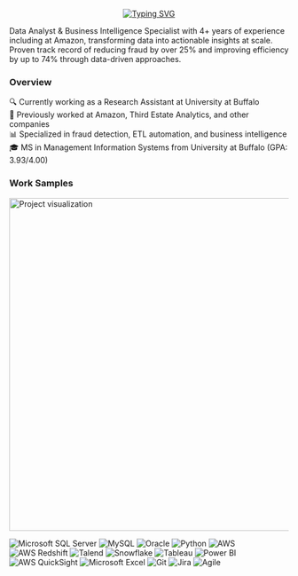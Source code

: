 <p align="center">
  <a href="https://git.io/typing-svg">
    <img src="https://readme-typing-svg.herokuapp.com?font=Roboto&size=30&duration=3000&pause=500&color=FF6F91&center=true&vCenter=true&width=500&lines=Data+Analyst;Business+Intelligence+Specialist;ETL+Developer" alt="Typing SVG" />
  </a>
</p>




Data Analyst & Business Intelligence Specialist with 4+ years of experience including at Amazon, transforming data into actionable insights at scale. Proven track record of reducing fraud by over 25% and improving efficiency by up to 74% through data-driven approaches.

### Overview
🔍 Currently working as a Research Assistant at University at Buffalo  
🚀 Previously worked at Amazon, Third Estate Analytics, and other companies  
📊 Specialized in fraud detection, ETL automation, and business intelligence  
🎓 MS in Management Information Systems from University at Buffalo (GPA: 3.93/4.00)  

### Work Samples
<img src="https://github.com/lokeshbollini/Gif/blob/main/Gif-proj.gif" width="600" alt="Project visualization"/>

<img src="https://img.shields.io/badge/Microsoft%20SQL%20Server-CC2927?style=for-the-badge&logo=microsoft%20sql%20server&logoColor=white" alt="Microsoft SQL Server"/> <img src="https://img.shields.io/badge/MySQL-005C84?style=for-the-badge&logo=mysql&logoColor=white" alt="MySQL"/> <img src="https://img.shields.io/badge/Oracle-F80000?style=for-the-badge&logo=Oracle&logoColor=white" alt="Oracle"/>  <img src="https://img.shields.io/badge/Python-3776AB?style=for-the-badge&logo=python&logoColor=white" alt="Python"/> <img src="https://img.shields.io/badge/AWS-232F3E?style=for-the-badge&logo=amazon-aws&logoColor=white" alt="AWS"/> <img src="https://img.shields.io/badge/AWS%20Redshift-8C4FFF?style=for-the-badge&logo=amazon-aws&logoColor=white" alt="AWS Redshift"/> <img src="https://img.shields.io/badge/Talend-FF6D70?style=for-the-badge&logo=Talend&logoColor=white" alt="Talend"/>  <img src="https://img.shields.io/badge/Snowflake-29B5E8?style=for-the-badge&logo=snowflake&logoColor=white" alt="Snowflake"/> <img src="https://img.shields.io/badge/Tableau-E97627?style=for-the-badge&logo=Tableau&logoColor=white" alt="Tableau"/> <img src="https://img.shields.io/badge/Power%20BI-F2C811?style=for-the-badge&logo=power-bi&logoColor=black" alt="Power BI"/> <img src="https://img.shields.io/badge/AWS%20QuickSight-FF9900?style=for-the-badge&logo=amazon-aws&logoColor=white" alt="AWS QuickSight"/> <img src="https://img.shields.io/badge/Microsoft_Excel-217346?style=for-the-badge&logo=microsoft-excel&logoColor=white" alt="Microsoft Excel"/>  <img src="https://img.shields.io/badge/Git-F05032?style=for-the-badge&logo=git&logoColor=white" alt="Git"/> <img src="https://img.shields.io/badge/Jira-0052CC?style=for-the-badge&logo=Jira&logoColor=white" alt="Jira"/> <img src="https://img.shields.io/badge/Agile-008080?style=for-the-badge&logo=agile&logoColor=white" alt="Agile"/>
 


 
  


 
 
 
 
 

  
 




 











